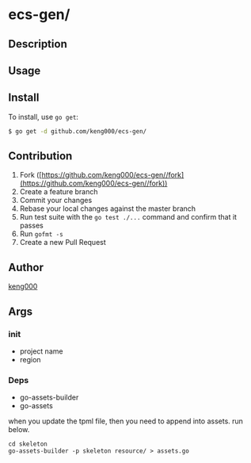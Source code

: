 # ecs-gen/



## Description

## Usage

## Install

To install, use `go get`:

```bash
$ go get -d github.com/keng000/ecs-gen/
```

## Contribution

1. Fork ([https://github.com/keng000/ecs-gen//fork](https://github.com/keng000/ecs-gen//fork))
1. Create a feature branch
1. Commit your changes
1. Rebase your local changes against the master branch
1. Run test suite with the `go test ./...` command and confirm that it passes
1. Run `gofmt -s`
1. Create a new Pull Request

## Author

[keng000](https://github.com/keng000)


## Args

### init

- project name
- region

### Deps

- go-assets-builder
- go-assets

when you update the tpml file, then you need to append into assets.
run below.

```
cd skeleton
go-assets-builder -p skeleton resource/ > assets.go
```
